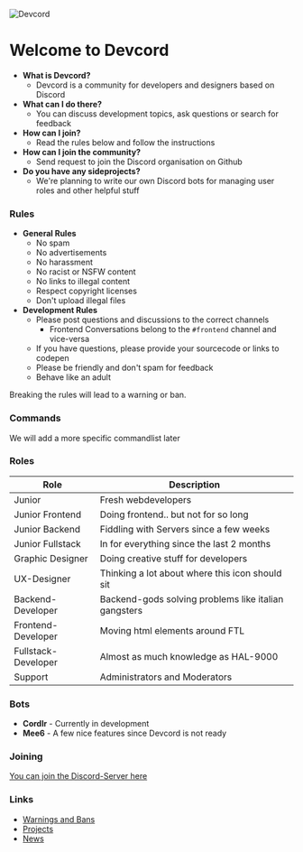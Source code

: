 ![Devcord](http://i.imgur.com/4G81sCs.jpg)

# Welcome to Devcord

* **What is Devcord?**
  * Devcord is a community for developers and designers based on Discord
* **What can I do there?**
  * You can discuss development topics, ask questions or search for feedback
* **How can I join?**
  * Read the rules below and follow the instructions
* **How can I join the community?**
  * Send request to join the Discord organisation on Github
* **Do you have any sideprojects?**
  * We're planning to write our own Discord bots for managing user roles and other helpful stuff

### Rules

* **General Rules**
  * No spam
  * No advertisements
  * No harassment
  * No racist or NSFW content
  * No links to illegal content
  * Respect copyright licenses
  * Don't upload illegal files
* **Development Rules**
  * Please post questions and discussions to the correct channels
    * Frontend Conversations belong to the `#frontend` channel and vice-versa
  * If you have questions, please provide your sourcecode or links to codepen
  * Please be friendly and don't spam for feedback
  * Behave like an adult

Breaking the rules will lead to a warning or ban.

### Commands

We will add a more specific commandlist later

### Roles

| Role | Description |
|------|-------------|
| Junior | Fresh webdevelopers |
| Junior Frontend | Doing frontend.. but not for so long |
| Junior Backend | Fiddling with Servers since a few weeks |
| Junior Fullstack | In for everything since the last 2 months |
| Graphic Designer | Doing creative stuff for developers |
| UX-Designer | Thinking a lot about where this icon should sit |
| Backend-Developer | Backend-gods solving problems like italian gangsters |
| Frontend-Developer | Moving html elements around FTL |
| Fullstack-Developer | Almost as much knowledge as HAL-9000 |
| Support | Administrators and Moderators

### Bots

* **Cordlr** - Currently in development
* **Mee6** - A few nice features since Devcord is not ready

### Joining

[You can join the Discord-Server here](https://discord.gg/uDXyNAR)

### Links

* [Warnings and Bans](bans.md)
* [Projects](projects.md)
* [News](news.md)
